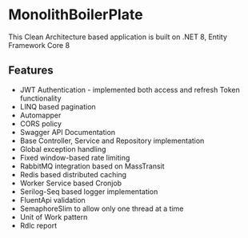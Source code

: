 # MonolithBoilerPlate
This Clean Architecture based application is built on .NET 8, Entity Framework Core 8 

## Features
   * JWT Authentication - implemented both access and refresh Token functionality
   * LINQ based pagination
   * Automapper
   * CORS policy
   * Swagger API Documentation
   * Base Controller, Service and Repository implementation
   * Global exception handling
   * Fixed window-based rate limiting
   * RabbitMQ integration based on MassTransit
   * Redis based distributed caching
   * Worker Service based Cronjob
   * Serilog-Seq based logger implementation
   * FluentApi validation
   * SemaphoreSlim to allow only one thread at a time
   * Unit of Work pattern
   * Rdlc report
